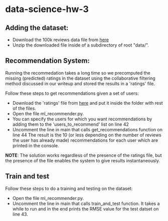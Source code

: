 # data-science-hw-3

## Adding the dataset:

- Download the 100k reviews data file from [here](http://files.grouplens.org/datasets/movielens/ml-100k.ziphttp://files.grouplens.org/datasets/movielens/ml-100k.zip)
- Unzip the downloaded file inside of a subdirectory of root "data/".


## Recommendation System:

Running the recommedation takes a long time so we precomputed the missing (predicted) ratings in the dataset using the collaborative filtering method discussed in our writeup and stored the results in a 'ratings' file.

Follow these steps to get recommendations given a set of users:
- Download the 'ratings' file from [here](https://github.com/gnauhnoj/data-science-hw-3/blob/master/ratings) and put it inside the folder with rest of the files.
- Open the file ml_recommender.py.
- You can specify the users for which you want recommendations by adding them to the 'users_to_recommend' list on line 42
- Uncomment the line in main that calls get_recommendations function on line 44
The result is the 10 (or less depending on the number of reviews the user has already made) recommendations for each user which are printed in the console.

**NOTE**: The solution works regardless of the presence of the ratings file, but the presence of the file enables the system to give results instantaneously.

## Train and test

Follow these steps to do a training and testing on the dataset:
- Open the file ml_recommender.py.
- Uncomment the line in main that calls train_and_test function. It takes a while to run and in the end prints the RMSE value for the test datset on line 43.